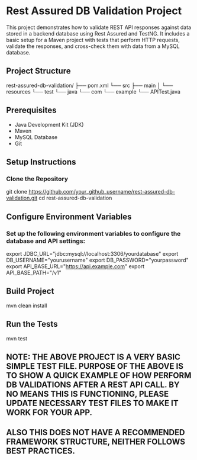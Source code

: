 # Rest Assured DB Validation Project

This project demonstrates how to validate REST API responses against data stored in a backend database using Rest Assured and TestNG. It includes a basic setup for a Maven project with tests that perform HTTP requests, validate the responses, and cross-check them with data from a MySQL database.

## Project Structure

rest-assured-db-validation/
├── pom.xml
└── src
├── main
│ └── resources
└── test
└── java
└── com
└── example
└── APITest.java


## Prerequisites

- Java Development Kit (JDK)
- Maven
- MySQL Database
- Git

## Setup Instructions

### Clone the Repository


git clone https://github.com/your_github_username/rest-assured-db-validation.git
cd rest-assured-db-validation

## Configure Environment Variables
### Set up the following environment variables to configure the database and API settings:
 
export JDBC_URL="jdbc:mysql://localhost:3306/yourdatabase"
export DB_USERNAME="yourusername"
export DB_PASSWORD="yourpassword"
export API_BASE_URL="https://api.example.com"
export API_BASE_PATH="/v1"

## Build Project
mvn clean install

## Run the Tests
mvn test

## NOTE: THE ABOVE PROJECT IS A VERY BASIC SIMPLE TEST FILE. PURPOSE OF THE ABOVE IS TO SHOW A QUICK EXAMPLE OF HOW PERFORM DB VALIDATIONS AFTER A REST API CALL. BY NO MEANS THIS IS FUNCTIONING, PLEASE UPDATE NECESSARY TEST FILES TO MAKE IT WORK FOR YOUR APP. 
## ALSO THIS DOES NOT HAVE A RECOMMENDED FRAMEWORK STRUCTURE, NEITHER FOLLOWS BEST PRACTICES. 